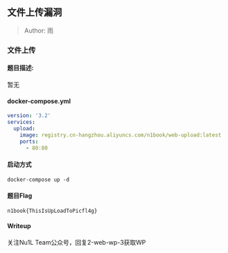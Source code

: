 ## 文件上传漏洞

> Author: 雨

### 文件上传

#### 题目描述: 

暂无

#### docker-compose.yml

```yaml
version: '3.2'
services:
  upload:
    image: registry.cn-hangzhou.aliyuncs.com/n1book/web-upload:latest
    ports:
      - 80:80
```

#### 启动方式

`docker-compose up -d`

#### 题目Flag

`n1book{ThisIsUpLoadToPicfl4g}`


#### Writeup

关注Nu1L Team公众号，回复2-web-wp-3获取WP
